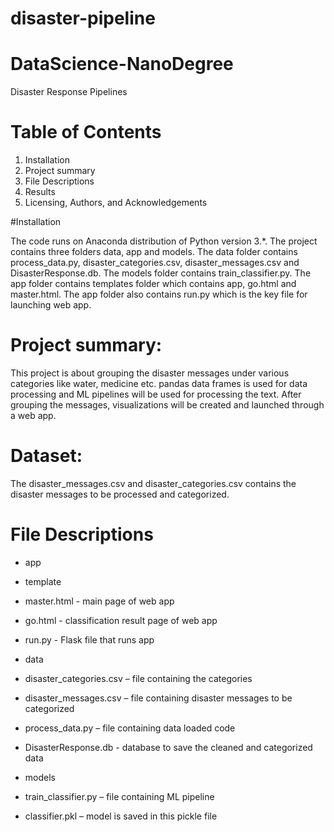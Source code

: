 # disaster-pipeline
# DataScience-NanoDegree

Disaster Response Pipelines

# Table of Contents

1. Installation
2. Project summary
3. File Descriptions
4. Results
5. Licensing, Authors, and Acknowledgements

#Installation

The code runs on Anaconda distribution of Python version 3.*. The project contains three folders data, app and models. The data folder contains process_data.py, disaster_categories.csv, disaster_messages.csv and DisasterResponse.db. The models folder contains train_classifier.py. The app folder contains templates folder which contains app, go.html and master.html. The app folder also contains run.py which is the key file for launching web app.

# Project summary:

This project is about grouping the disaster messages under various categories like water, medicine etc. pandas data frames is used for data processing and ML pipelines will be used for processing the text.
After grouping the messages, visualizations will be created and launched through a web app. 

# Dataset: 
The disaster_messages.csv and disaster_categories.csv contains the disaster messages to be processed and categorized. 


# File Descriptions
 - app
 - template
- master.html - main page of web app
- go.html - classification result page of web app
- run.py - Flask file that runs app

- data
- disaster_categories.csv – file containing the categories  
- disaster_messages.csv – file containing disaster messages to be 
   categorized
- process_data.py – file containing data loaded code
- DisasterResponse.db - database to save the cleaned and 
 categorized data	

- models
- train_classifier.py – file containing ML pipeline
- classifier.pkl – model is saved in this pickle file
